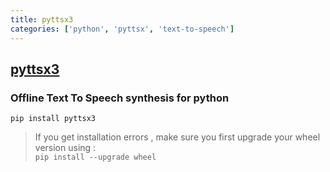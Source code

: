 ```yaml
---
title: pyttsx3
categories: ['python', 'pyttsx', 'text-to-speech']
---
```

## [pyttsx3](https://github.com/nateshmbhat/pyttsx3)

### Offline Text To Speech synthesis for python



	pip install pyttsx3

> If you get installation errors , make sure you first upgrade your wheel version using :  
`pip install --upgrade wheel`
